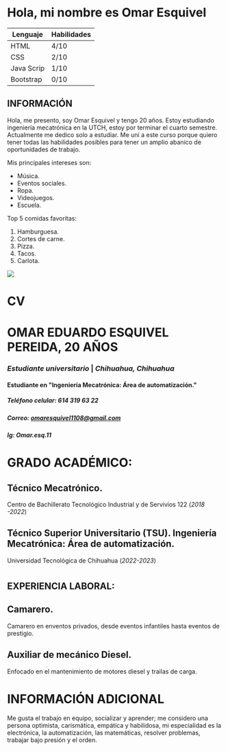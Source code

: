# Hola, mi nombre es Omar Esquivel #

| Lenguaje   | Habilidades | 
|------------|-------------|
| HTML       | 4/10        |
| CSS        | 2/10        |
| Java Scrip | 1/10        |
| Bootstrap  | 0/10        |

## INFORMACIÓN ##
Hola, me presento, soy Omar Esquivel y tengo 20 años. Estoy estudiando ingeniería mecatrónica en la UTCH, estoy por terminar el cuarto semestre. Actualmente me dedico solo a estudiar. Me uní a este curso porque quiero tener todas las habilidades posibles para tener un amplio abanico de oportunidades de trabajo.

Mis principales intereses son: 

- Música.
- Eventos sociales.
- Ropa. 
- Videojuegos. 
- Escuela.

Top 5 comidas favoritas:

1. Hamburguesa.
2. Cortes de carne.
3. Pizza.
4. Tacos.
5. Carlota.

![ ](https://es.rollingstone.com/wp-content/uploads/2023/06/Escucha-Nata-Montana-el-nuevo-album-de-Natanael-Cano.jpg)

# CV # 

# **OMAR EDUARDO ESQUIVEL PEREIDA, 20 AÑOS**
### *Estudiante universitario* | *Chihuahua, Chihuahua*
#### Estudiante en "Ingeniería Mecatrónica: Área de automatización."

##### Teléfono celular: 614 319 63 22
##### Correo: omaresquivel1108@gmail.com
##### Ig: Omar.esq.11
#
# GRADO ACADÉMICO:
## Técnico Mecatrónico.
 Centro de Bachillerato Tecnológico Industrial y de Servivios 122 (*2018 -2022*)

 ## Técnico Superior Universitario (TSU). Ingeniería Mecatrónica: Área de automatización.
  Universidad Tecnológica de Chihuahua (*2022-2023*)
#
## EXPERIENCIA LABORAL:
## Camarero.
  Camarero en enventos privados, desde eventos infantiles hasta eventos de prestigio.

## Auxiliar de mecánico Diesel.
 Enfocado en el mantenimiento de motores diesel y trailas de carga.
#
# INFORMACIÓN ADICIONAL
 Me gusta el trabajo en equipo, socializar y aprender; me considero una persona optimista, carismática, empática y habilidosa, mi especialidad es la electrónica, la automatización, las matemáticas, resolver problemas, trabajar bajo presión y el orden.

